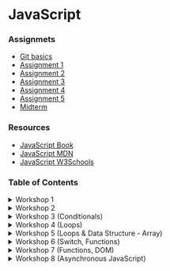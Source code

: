 # JavaScript


### Assignmets
- [Git basics](https://www.youtube.com/watch?v=mJ-qvsxPHpY)
- [Assignment 1](https://classroom.github.com/a/7EeIUJeS)
- [Assignment 2](https://classroom.github.com/a/j2rELqlE)
- [Assignment 3](https://classroom.github.com/a/nCIn-sLf)
- [Assignment 4](https://classroom.github.com/a/BmzrkhYS)
- [Assignment 5](https://classroom.github.com/a/Ykoa4uAw)
- [Midterm](https://classroom.github.com/a/lrbNtaFn)

### Resources
- [JavaScript Book](https://1drv.ms/b/s!AmZJMrBsKhiOh8UDJDRDATZCy9M9VA?e=nbPyH9)
- [JavaScript MDN](https://developer.mozilla.org/en-US/docs/Learn/JavaScript)
- [JavaScript W3Schools](https://www.w3schools.com/js/default.asp)


### Table of Contents

<details>
    <summary>Workshop 1</summary>
    <br>
    <ul>
        <li>How javascript works</li>
        <li>Working with values</li>
        <li>Printing to the terminal / console</li>
    </ul>
</details>

<details>
    <summary>Workshop 2</summary>
    <br>
    <ul>
        <li>Variables (let, const)</li>
        <li>Naming conventions</li>
        <li>Storing data</li>
        <li>Data Types (string; number; bool; null; undefined)</li>
        <li>Math Operators</li>
        <li>Comparison Operators</li>
        <li>Assignment Operators</li>
        <li>Type casting</li>
        <li>Comments</li>
    </ul>
</details>


<details>
    <summary>Workshop 3 (Conditionals)</summary>
    <br>
    <ul>
        <li>Built-in functions (prompt; Math.min; Math.max; Math.pow; Math.sqrt)</li>
        <li>Logical Operators (&&; ||; !)</li>
        <li>Conditionals (if; else; else if)</li>
        <li>Intentaiton and code blocks</li>
    </ul>
</details>

<details>
    <summary>Workshop 4 (Loops)</summary>
    <br>
    <ul>
        <li>Loops</li>
        <li>Iteration</li>
        <li>Code Blocks</li>
        <li>For Loop</li>
        <li>While Loop</li>
        <li>continue</li>
        <li>break</li>
    </ul>
</details>

<details>
    <summary>Workshop 5 (Loops & Data Structure - Array)</summary>
    <br>
    <ul>
        <li>Do While Loop</li>
        <li>Arrays</li>
        <li>Array methods (push; pop; shift; unshift; indexOf; includes; slice; splice)</li>
    </ul>
</details>


<details>
    <summary>Workshop 6 (Switch, Functions)</summary>
    <br>
    <ul>
        <li>Switch</li>
        <li>Functions</li>
        <li>Function Call</li>
        <li>Parameters & Arguments</li>
        <li>Return Values</li>
        <li>Scopes</li>
        <li>Default Parameters</li>
    </ul>
</details>

<details>
    <summary>Workshop 7 (Functions, DOM)</summary>
    <br>
    <ul>
        <li>Function Expressions</li>
        <li>Arrow functions</li>
        <li>Higher Order functions</li>
        <li>Callback functions</li>
        <li>Array methods (filter, map, reduce, forEach, find, sort)</li>
        <li>DOM</li>
        <li>Acessing Elements</li>
        <li>Creating Elements</li>
        <li>Appending Elements</li>
        <li>Removing Elements</li>
        <li>innerText, innerHTML</li>
        <li>style</li>
        <li>classList</li>
        <li>Event Listeners</li>
    </ul>
</details>

<details> 
    <summary>Workshop 8 (Asynchronous JavaScript)</summary> 
    <br> 
    <ul> 
        <li>Asynchronous Programming Concepts</li> 
        <li>Callbacks Review</li> 
        <li>Promises</li> 
        <li>Async/Await</li>
        <li>Error Handling in Asynchronous Code</li> 
        <li>Using the Fetch API</li> 
        <li>Working with APIs</li> 
    </ul> 
</details>